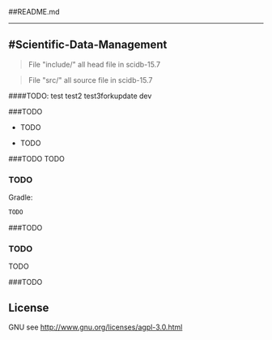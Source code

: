 ##README.md

---
#Scientific-Data-Management
-------------

> File "include/" all head file in scidb-15.7

> File "src/"	    all source file in scidb-15.7

####TODO:  test test2 test3forkupdate dev

###TODO
- TODO

- TODO

###TODO
TODO

### TODO
Gradle:  
``` xml
TODO
```

###TODO

### TODO
TODO

###TODO

## License
GNU see <http://www.gnu.org/licenses/agpl-3.0.html>


